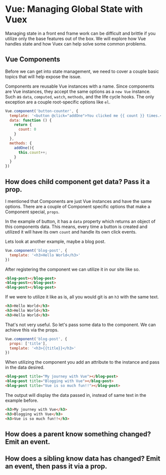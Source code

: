 # Vue: Managing Global State with Vuex

Managing state in a front end frame work can be difficult and brittle if you utilize only the base features out of the box. We will explore how Vue handles state and how Vuex can help solve some common problems.

## Vue Components

Before we can get into state management, we need to cover a couple basic topics that will help expose the issue.

Components are reusable Vue instances with a name. Since components are Vue instances, they accept the same options as a `new Vue` instance. Such as `data`, `computed`, `watch`, `methods`, and the life cycle hooks. The only exception are a couple root-specific options like `el`.

```JavaScript
Vue.component('button-counter', {
  template: '<button @click="addOne">You clicked me {{ count }} times.</button>',
  data: function () {
    return {
      count: 0
    }
  },
  methods: {
    addOne(){
      this.count++;
    }
  }
})
```

## How does child component get data? Pass it a prop.

I mentioned that Components are just Vue instances and have the same options. There are a couple of Component specific options that make a Component special, `props`.

In the example of button, it has a `data` property which returns an object of this components data. This means, every time a button is created and utilized it will have its own `count` and handle its own click events.

Lets look at another example, maybe a blog post.

```JavaScript
Vue.component('blog-post', {
  template: '<h3>Hello World</h3>'
})
```

After registering the component we can utilize it in our site like so.

```HTML
<blog-post></blog-post>
<blog-post></blog-post>
<blog-post></blog-post>
```

If we were to utilize it like as is, all you would git is an `h3` with the same text.

```HTML
<h3>Hello World</h3>
<h3>Hello World</h3>
<h3>Hello World</h3>
```

That's not very useful. So let's pass some data to the component. We can achieve this via the props.

```JavaScript
Vue.component('blog-post', {
  props: ['title'],
  template: '<h3>{{title}}</h3>'
})
```

When utilizing the component you add an attribute to the instance and pass in the data desired.

```HTML
<blog-post title="My journey with Vue"></blog-post>
<blog-post title="Blogging with Vue"></blog-post>
<blog-post title="Vue is so much fun!!"></blog-post>
```

The output will display the data passed in, instead of same text in the example before.

```HTML
<h3>My journey with Vue</h3>
<h3>Blogging with Vue</h3>
<h3>Vue is so much fun!!</h3>
```

## How does a parent know something changed? Emit an event.

## How does a sibling know data has changed? Emit an event, then pass it via a prop.
